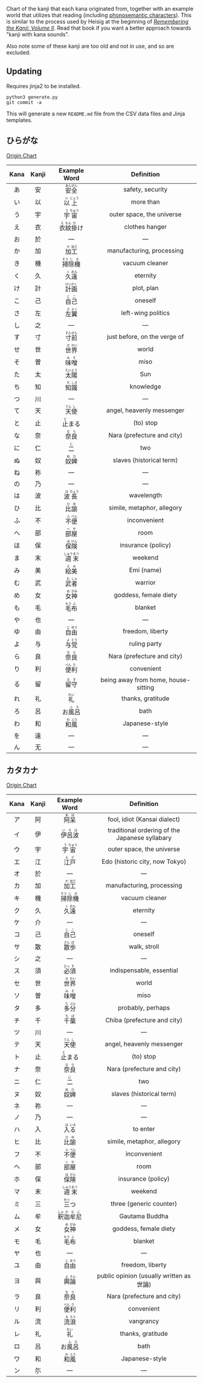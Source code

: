 <!-- This Markdown file is generated automatically: edit the Jinja templates instead -->

Chart of the kanji that each kana originated from, together with an example world that utilizes that reading (including [phonosemantic characters](https://en.wikipedia.org/wiki/Chinese_characters#Phono-semantic_compounds)). This is similar to the process used by Heisig at the beginning of [_Remembering the Kanji: Volume II_](https://en.wikipedia.org/wiki/Remembering_the_Kanji_and_Remembering_the_Hanzi). Read that book if you want a better approach towards "kanji with kana sounds".

Also note some of these kanji are too old and not in use, and so are excluded.

## Updating

Requires jinja2 to be installed.

```
python3 generate.py
git commit -a
```

This will generate a new `README.md` file from the CSV data files and Jinja templates.

## ひらがな

[Origin Chart](https://commons.wikimedia.org/wiki/File:Hiragana_origin.svg)


| Kana | Kanji | Example Word | Definition |
|:----:|:-----:|:------------:|:----------:|
| あ | 安 | <ruby>安<rp>(</rp><rt>あん</rt><rp>)</rp>全<rp>(</rp><rt>ぜん</rt><rp>)</rp></ruby> | safety, security |
| い | 以 | <ruby>以<rp>(</rp><rt>い</rt><rp>)</rp>上<rp>(</rp><rt>じょう</rt><rp>)</rp></ruby> | more than |
| う | 宇 | <ruby>宇<rp>(</rp><rt>う</rt><rp>)</rp>宙<rp>(</rp><rt>ちゅう</rt><rp>)</rp></ruby> | outer space, the universe |
| え | 衣 | <ruby>衣<rp>(</rp><rt>え</rt><rp>)</rp>紋<rp>(</rp><rt>もん</rt><rp>)</rp>掛<rp>(</rp><rt>か</rt><rp>)</rp>け<rp>(</rp><rt></rt><rp>)</rp></ruby> | clothes hanger |
| お | 於 | &mdash; | &mdash; |
| か | 加 | <ruby>加<rp>(</rp><rt>か</rt><rp>)</rp>工<rp>(</rp><rt>加工</rt><rp>)</rp></ruby> | manufacturing, processing |
| き | 機 | <ruby>掃<rp>(</rp><rt>そう</rt><rp>)</rp>除<rp>(</rp><rt>じ</rt><rp>)</rp>機<rp>(</rp><rt>き</rt><rp>)</rp></ruby> | vacuum cleaner |
| く | 久 | <ruby>久<rp>(</rp><rt>く</rt><rp>)</rp>遠<rp>(</rp><rt>おん</rt><rp>)</rp></ruby> | eternity |
| け | 計 | <ruby>計<rp>(</rp><rt>けい</rt><rp>)</rp>画<rp>(</rp><rt>かく</rt><rp>)</rp></ruby> | plot, plan |
| こ | 己 | <ruby>自<rp>(</rp><rt>じ</rt><rp>)</rp>己<rp>(</rp><rt>こ</rt><rp>)</rp></ruby> | oneself |
| さ | 左 | <ruby>左<rp>(</rp><rt>さ</rt><rp>)</rp>翼<rp>(</rp><rt>よく</rt><rp>)</rp></ruby> | left-wing politics |
| し | 之 | &mdash; | &mdash; |
| す | 寸 | <ruby>寸<rp>(</rp><rt>すん</rt><rp>)</rp>前<rp>(</rp><rt>ぜん</rt><rp>)</rp></ruby> | just before, on the verge of |
| せ | 世 | <ruby>世<rp>(</rp><rt>せ</rt><rp>)</rp>界<rp>(</rp><rt>かい</rt><rp>)</rp></ruby> | world |
| そ | 曽 | <ruby>味<rp>(</rp><rt>み</rt><rp>)</rp>噌<rp>(</rp><rt>そ</rt><rp>)</rp></ruby> | miso |
| た | 太 | <ruby>太<rp>(</rp><rt>たい</rt><rp>)</rp>陽<rp>(</rp><rt>よう</rt><rp>)</rp></ruby> | Sun |
| ち | 知 | <ruby>知<rp>(</rp><rt>ち</rt><rp>)</rp>識<rp>(</rp><rt>しき</rt><rp>)</rp></ruby> | knowledge |
| つ | 川 | &mdash; | &mdash; |
| て | 天 | <ruby>天<rp>(</rp><rt>てん</rt><rp>)</rp>使<rp>(</rp><rt>し</rt><rp>)</rp></ruby> | angel, heavenly messenger |
| と | 止 | <ruby>止<rp>(</rp><rt>と</rt><rp>)</rp>ま<rp>(</rp><rt></rt><rp>)</rp>る<rp>(</rp><rt></rt><rp>)</rp></ruby> | (to) stop |
| な | 奈 | <ruby>奈<rp>(</rp><rt>な</rt><rp>)</rp>良<rp>(</rp><rt>ら</rt><rp>)</rp></ruby> | Nara (prefecture and city) |
| に | 仁 | <ruby>二<rp>(</rp><rt>に</rt><rp>)</rp></ruby> | two |
| ぬ | 奴 | <ruby>奴<rp>(</rp><rt>ぬ</rt><rp>)</rp>婢<rp>(</rp><rt>ひ</rt><rp>)</rp></ruby> | slaves (historical term) |
| ね | 祢 | &mdash; | &mdash; |
| の | 乃 | &mdash; | &mdash; |
| は | 波 | <ruby>波<rp>(</rp><rt>は</rt><rp>)</rp>長<rp>(</rp><rt>ちょう</rt><rp>)</rp></ruby> | wavelength |
| ひ | 比 | <ruby>比<rp>(</rp><rt>ひ</rt><rp>)</rp>諭<rp>(</rp><rt>ゆ</rt><rp>)</rp></ruby> | simile, metaphor, allegory |
| ふ | 不 | <ruby>不<rp>(</rp><rt>ふ</rt><rp>)</rp>便<rp>(</rp><rt>べん</rt><rp>)</rp></ruby> | inconvenient |
| へ | 部 | <ruby>部<rp>(</rp><rt>へ</rt><rp>)</rp>屋<rp>(</rp><rt>や</rt><rp>)</rp></ruby> | room |
| ほ | 保 | <ruby>保<rp>(</rp><rt>ほ</rt><rp>)</rp>険<rp>(</rp><rt>けん</rt><rp>)</rp></ruby> | insurance (policy) |
| ま | 末 | <ruby>週<rp>(</rp><rt>しゅう</rt><rp>)</rp>末<rp>(</rp><rt>まつ</rt><rp>)</rp></ruby> | weekend |
| み | 美 | <ruby>絵<rp>(</rp><rt>え</rt><rp>)</rp>美<rp>(</rp><rt>み</rt><rp>)</rp></ruby> | Emi (name) |
| む | 武 | <ruby>武<rp>(</rp><rt>む</rt><rp>)</rp>者<rp>(</rp><rt>しゃ</rt><rp>)</rp></ruby> | warrior |
| め | 女 | <ruby>女<rp>(</rp><rt>め</rt><rp>)</rp>神<rp>(</rp><rt>がみ</rt><rp>)</rp></ruby> | goddess, female diety |
| も | 毛 | <ruby>毛<rp>(</rp><rt>もう</rt><rp>)</rp>布<rp>(</rp><rt>ふ</rt><rp>)</rp></ruby> | blanket |
| や | 也 | &mdash; | &mdash; |
| ゆ | 由 | <ruby>自<rp>(</rp><rt>じ</rt><rp>)</rp>由<rp>(</rp><rt>ゆう</rt><rp>)</rp></ruby> | freedom, liberty |
| よ | 与 | <ruby>与<rp>(</rp><rt>よ</rt><rp>)</rp>党<rp>(</rp><rt>とう</rt><rp>)</rp></ruby> | ruling party |
| ら | 良 | <ruby>奈<rp>(</rp><rt>な</rt><rp>)</rp>良<rp>(</rp><rt>ら</rt><rp>)</rp></ruby> | Nara (prefecture and city) |
| り | 利 | <ruby>便<rp>(</rp><rt>べん</rt><rp>)</rp>利<rp>(</rp><rt>り</rt><rp>)</rp></ruby> | convenient |
| る | 留 | <ruby>留<rp>(</rp><rt>る</rt><rp>)</rp>守<rp>(</rp><rt>す</rt><rp>)</rp></ruby> | being away from home, house-sitting |
| れ | 礼 | <ruby>礼<rp>(</rp><rt>れい</rt><rp>)</rp></ruby> | thanks, gratitude |
| ろ | 呂 | <ruby>お<rp>(</rp><rt></rt><rp>)</rp>風<rp>(</rp><rt>ふ</rt><rp>)</rp>呂<rp>(</rp><rt>ろ</rt><rp>)</rp></ruby> | bath |
| わ | 和 | <ruby>和<rp>(</rp><rt>わ</rt><rp>)</rp>風<rp>(</rp><rt>ふう</rt><rp>)</rp></ruby> | Japanese-style |
| を | 遠 | &mdash; | &mdash; |
| ん | 无 | &mdash; | &mdash; |


## カタカナ

[Origin Chart](https://commons.wikimedia.org/wiki/File:Katakana_origine.svg)


| Kana | Kanji | Example Word | Definition |
|:----:|:-----:|:------------:|:----------:|
| ア | 阿 | <ruby>阿<rp>(</rp><rt>あ</rt><rp>)</rp>呆<rp>(</rp><rt>ほ</rt><rp>)</rp></ruby> | fool, idiot (Kansai dialect) |
| イ | 伊 | <ruby>伊<rp>(</rp><rt>い</rt><rp>)</rp>呂<rp>(</rp><rt>ろ</rt><rp>)</rp>波<rp>(</rp><rt>は</rt><rp>)</rp></ruby> | traditional ordering of the Japanese syllabary |
| ウ | 宇 | <ruby>宇<rp>(</rp><rt>う</rt><rp>)</rp>宙<rp>(</rp><rt>ちゅう</rt><rp>)</rp></ruby> | outer space, the universe |
| エ | 江 | <ruby>江<rp>(</rp><rt>え</rt><rp>)</rp>戸<rp>(</rp><rt>ど</rt><rp>)</rp></ruby> | Edo (historic city, now Tokyo) |
| オ | 於 | &mdash; | &mdash; |
| カ | 加 | <ruby>加<rp>(</rp><rt>か</rt><rp>)</rp>工<rp>(</rp><rt>加工</rt><rp>)</rp></ruby> | manufacturing, processing |
| キ | 機 | <ruby>掃<rp>(</rp><rt>そう</rt><rp>)</rp>除<rp>(</rp><rt>じ</rt><rp>)</rp>機<rp>(</rp><rt>き</rt><rp>)</rp></ruby> | vacuum cleaner |
| ク | 久 | <ruby>久<rp>(</rp><rt>く</rt><rp>)</rp>遠<rp>(</rp><rt>おん</rt><rp>)</rp></ruby> | eternity |
| ケ | 介 | &mdash; | &mdash; |
| コ | 己 | <ruby>自<rp>(</rp><rt>じ</rt><rp>)</rp>己<rp>(</rp><rt>こ</rt><rp>)</rp></ruby> | oneself |
| サ | 散 | <ruby>散<rp>(</rp><rt>さん</rt><rp>)</rp>歩<rp>(</rp><rt>ぽ</rt><rp>)</rp></ruby> | walk, stroll |
| シ | 之 | &mdash; | &mdash; |
| ス | 須 | <ruby>必<rp>(</rp><rt>ひっ</rt><rp>)</rp>須<rp>(</rp><rt>す</rt><rp>)</rp></ruby> | indispensable, essential |
| セ | 世 | <ruby>世<rp>(</rp><rt>せ</rt><rp>)</rp>界<rp>(</rp><rt>かい</rt><rp>)</rp></ruby> | world |
| ソ | 曽 | <ruby>味<rp>(</rp><rt>み</rt><rp>)</rp>噌<rp>(</rp><rt>そ</rt><rp>)</rp></ruby> | miso |
| タ | 多 | <ruby>多<rp>(</rp><rt>た</rt><rp>)</rp>分<rp>(</rp><rt>ぶん</rt><rp>)</rp></ruby> | probably, perhaps |
| チ | 千 | <ruby>千<rp>(</rp><rt>ち</rt><rp>)</rp>葉<rp>(</rp><rt>ば</rt><rp>)</rp></ruby> | Chiba (prefecture and city) |
| ツ | 川 | &mdash; | &mdash; |
| テ | 天 | <ruby>天<rp>(</rp><rt>てん</rt><rp>)</rp>使<rp>(</rp><rt>し</rt><rp>)</rp></ruby> | angel, heavenly messenger |
| ト | 止 | <ruby>止<rp>(</rp><rt>と</rt><rp>)</rp>ま<rp>(</rp><rt></rt><rp>)</rp>る<rp>(</rp><rt></rt><rp>)</rp></ruby> | (to) stop |
| ナ | 奈 | <ruby>奈<rp>(</rp><rt>な</rt><rp>)</rp>良<rp>(</rp><rt>ら</rt><rp>)</rp></ruby> | Nara (prefecture and city) |
| ニ | 仁 | <ruby>二<rp>(</rp><rt>に</rt><rp>)</rp></ruby> | two |
| ヌ | 奴 | <ruby>奴<rp>(</rp><rt>ぬ</rt><rp>)</rp>婢<rp>(</rp><rt>ひ</rt><rp>)</rp></ruby> | slaves (historical term) |
| ネ | 祢 | &mdash; | &mdash; |
| ノ | 乃 | &mdash; | &mdash; |
| ハ | 入 | <ruby>入<rp>(</rp><rt>は</rt><rp>)</rp>る<rp>(</rp><rt>いる</rt><rp>)</rp></ruby> | to enter |
| ヒ | 比 | <ruby>比<rp>(</rp><rt>ひ</rt><rp>)</rp>諭<rp>(</rp><rt>ゆ</rt><rp>)</rp></ruby> | simile, metaphor, allegory |
| フ | 不 | <ruby>不<rp>(</rp><rt>ふ</rt><rp>)</rp>便<rp>(</rp><rt>べん</rt><rp>)</rp></ruby> | inconvenient |
| ヘ | 部 | <ruby>部<rp>(</rp><rt>へ</rt><rp>)</rp>屋<rp>(</rp><rt>や</rt><rp>)</rp></ruby> | room |
| ホ | 保 | <ruby>保<rp>(</rp><rt>ほ</rt><rp>)</rp>険<rp>(</rp><rt>けん</rt><rp>)</rp></ruby> | insurance (policy) |
| マ | 末 | <ruby>週<rp>(</rp><rt>しゅう</rt><rp>)</rp>末<rp>(</rp><rt>まつ</rt><rp>)</rp></ruby> | weekend |
| ミ | 三 | <ruby>三<rp>(</rp><rt>みっ</rt><rp>)</rp>つ<rp>(</rp><rt></rt><rp>)</rp></ruby> | three (generic counter) |
| ム | 牟 | <ruby>釈<rp>(</rp><rt>しゃ</rt><rp>)</rp>迦<rp>(</rp><rt>か</rt><rp>)</rp>牟<rp>(</rp><rt>む</rt><rp>)</rp>尼<rp>(</rp><rt>に</rt><rp>)</rp></ruby> | Gautama Buddha |
| メ | 女 | <ruby>女<rp>(</rp><rt>め</rt><rp>)</rp>神<rp>(</rp><rt>がみ</rt><rp>)</rp></ruby> | goddess, female diety |
| モ | 毛 | <ruby>毛<rp>(</rp><rt>もう</rt><rp>)</rp>布<rp>(</rp><rt>ふ</rt><rp>)</rp></ruby> | blanket |
| ヤ | 也 | &mdash; | &mdash; |
| ユ | 由 | <ruby>自<rp>(</rp><rt>じ</rt><rp>)</rp>由<rp>(</rp><rt>ゆう</rt><rp>)</rp></ruby> | freedom, liberty |
| ヨ | 與 | <ruby>輿<rp>(</rp><rt>よ</rt><rp>)</rp>論<rp>(</rp><rt>ろん</rt><rp>)</rp></ruby> | public opinion (usually written as 世論) |
| ラ | 良 | <ruby>奈<rp>(</rp><rt>な</rt><rp>)</rp>良<rp>(</rp><rt>ら</rt><rp>)</rp></ruby> | Nara (prefecture and city) |
| リ | 利 | <ruby>便<rp>(</rp><rt>べん</rt><rp>)</rp>利<rp>(</rp><rt>り</rt><rp>)</rp></ruby> | convenient |
| ル | 流 | <ruby>流<rp>(</rp><rt>る</rt><rp>)</rp>浪<rp>(</rp><rt>ろう</rt><rp>)</rp></ruby> | vangrancy |
| レ | 礼 | <ruby>礼<rp>(</rp><rt>れい</rt><rp>)</rp></ruby> | thanks, gratitude |
| ロ | 呂 | <ruby>お<rp>(</rp><rt></rt><rp>)</rp>風<rp>(</rp><rt>ふ</rt><rp>)</rp>呂<rp>(</rp><rt>ろ</rt><rp>)</rp></ruby> | bath |
| ワ | 和 | <ruby>和<rp>(</rp><rt>わ</rt><rp>)</rp>風<rp>(</rp><rt>ふう</rt><rp>)</rp></ruby> | Japanese-style |
| ン | 尓 | &mdash; | &mdash; |
